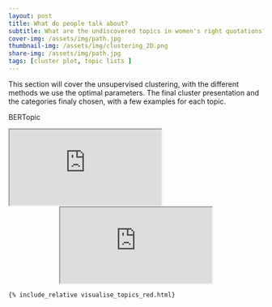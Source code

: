 ```yaml
---
layout: post
title: What do people talk about?
subtitle: What are the undiscovered topics in women's right quotations?
cover-img: /assets/img/path.jpg
thumbnail-img: /assets/img/clustering_2D.png
share-img: /assets/img/path.jpg
tags: [cluster plot, topic lists ]
---
```

This section will cover the unsupervised clustering, with the different methods we use the optimal parameters. The final cluster presentation and the categories finaly chosen, with a few examples for each topic. 

BERTopic



<div style="width:800px; margin:0 auto;"><iframe src="https://unesmu.github.io/visualise_topics_red"></iframe></div>

<div style="text-align: center"><iframe src="https://unesmu.github.io/visualise_barcharts_red"></iframe></div>

```
{% include_relative visualise_topics_red.html}
```

